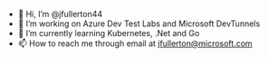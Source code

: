- 👋 Hi, I’m @jfullerton44
- 👀 I’m working on Azure Dev Test Labs and Microsoft DevTunnels
- 🌱 I’m currently learning Kubernetes, .Net and Go
- 📫 How to reach me through email at jfullerton@microsoft.com

<!---
jfullerton44/jfullerton44 is a ✨ special ✨ repository because its `README.md` (this file) appears on your GitHub profile.
You can click the Preview link to take a look at your changes.
--->
